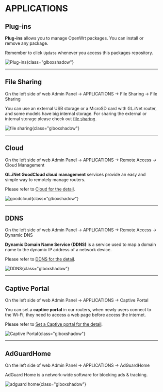 # APPLICATIONS

## Plug-ins

**Plug-ins** allows you to manage OpenWrt packages. You can install or remove any package. 

Remember to click `Update` whenever you access this packages repository.

![Plug-ins](https://static.gl-inet.com/docs/en/3/setup/gl-b2200/applications/plug-ins_b2200.png){class="glboxshadow"} 

---

## File Sharing

On the left side of web Admin Panel -> APPLICATIONS -> File Sharing -> File Sharing

You can use an external USB storage or a MicroSD card with GL.iNet router, and some models have big internal storage. For sharing the external or internal storage please check out [file sharing](../../../tutorials/file_sharing/).

![file sharing](https://static.gl-inet.com/docs/en/3/setup/share/applications/file_sharing.png){class="glboxshadow"}

---

## Cloud

On the left side of web Admin Panel -> APPLICATIONS -> Remote Access -> Cloud Management

**GL.iNet GoodCloud cloud management** services provide an easy and simple way to remotely manage routers. 

Please refer to [Cloud for the detail](../../../tutorials/cloud/).

![goodcloud](https://static.gl-inet.com/docs/en/3/setup/share/applications/cloud.png){class="glboxshadow"}

---

## DDNS

On the left side of web Admin Panel -> APPLICATIONS -> Remote Access -> Dynamic DNS

**Dynamic Domain Name Service (DDNS)** is a service used to map a domain name to the dynamic IP address of a network device. 

Please refer to [DDNS for the detail](../../../tutorials/ddns/).

![DDNS](https://static.gl-inet.com/docs/en/3/setup/share/applications/ddns.png){class="glboxshadow"}

---

## Captive Portal

On the left side of web Admin Panel -> APPLICATIONS -> Captive Portal

You can set a **captive portal** in our routers, when newly users connect to the Wi-Fi, they need to access a web page before access the internet.

Please refer to [Set a Captive portal for the detail](../../../tutorials/captive_portal/).

![Captive Portal](https://static.gl-inet.com/docs/en/3/setup/share/applications/captive_portal.png){class="glboxshadow"}

---

## AdGuardHome

On the left side of web Admin Panel -> APPLICATIONS -> AdGuardHome

AdGuard Home is a network-wide software for blocking ads & tracking.

![adguard home](https://static.gl-inet.com/docs/en/3/setup/share/applications/adguard_home.png){class="glboxshadow"}

